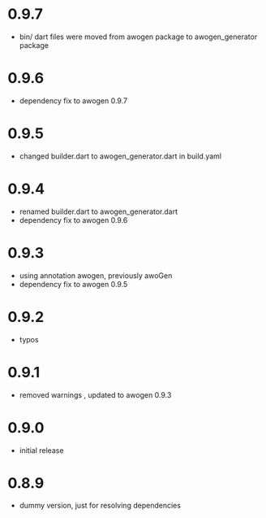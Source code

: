 # 0.9.7

-  bin/ dart files were moved from awogen package to awogen_generator package

# 0.9.6

- dependency fix to awogen 0.9.7

# 0.9.5

- changed builder.dart to awogen_generator.dart in build.yaml

# 0.9.4

- renamed builder.dart to awogen_generator.dart
- dependency fix to awogen 0.9.6

# 0.9.3

- using annotation awogen, previously awoGen
- dependency fix to awogen 0.9.5

# 0.9.2

- typos

# 0.9.1

- removed warnings , updated to awogen 0.9.3

# 0.9.0

- initial release

# 0.8.9

- dummy version, just for resolving dependencies
